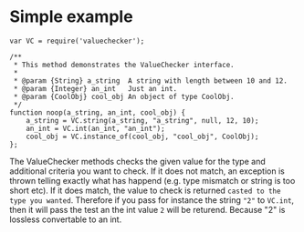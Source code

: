 # Simple example

    var VC = require('valuechecker');

    /**
     * This method demonstrates the ValueChecker interface.
     *
     * @param {String} a_string  A string with length between 10 and 12.
     * @param {Integer} an_int   Just an int.
     * @param {CoolObj} cool_obj An object of type CoolObj.
     */
    function noop(a_string, an_int, cool_obj) {
        a_string = VC.string(a_string, "a_string", null, 12, 10);
        an_int = VC.int(an_int, "an_int");
        cool_obj = VC.instance_of(cool_obj, "cool_obj", CoolObj);
    };


The ValueChecker methods checks the given value for the type and additional
criteria you want to check. If it does not match, an exception is thrown telling
exactly what has happend (e.g. type mismatch or string is too short etc). If it
does match, the value to check is returned `casted to the type you wanted`.
Therefore if you pass for instance the string `"2"` to `VC.int`, then it will 
pass the test an the int value `2` will be returend. Because "2" is lossless
convertable to an int.
